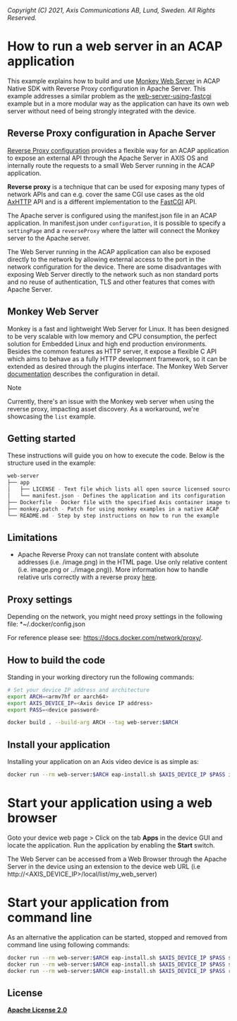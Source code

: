 *Copyright (C) 2021, Axis Communications AB, Lund, Sweden. All Rights Reserved.*

# How to run a web server in an ACAP application

This example explains how to build and use [Monkey Web Server](https://github.com/monkey/monkey) in ACAP Native SDK with Reverse Proxy configuration in Apache Server.
This example addresses a similar problem as the [web-server-using-fastcgi](../web-server-using-fastcgi) example but in a more modular way as the application can have its own web server without need of being strongly integrated with the device.

## Reverse Proxy configuration in Apache Server

[Reverse Proxy configuration](https://httpd.apache.org/docs/2.4/howto/reverse_proxy.html) provides a flexible way for an ACAP application to expose an external API through the Apache Server in AXIS OS and internally route the requests to a small Web Server running in the ACAP application.

**Reverse proxy** is a technique that can be used for exposing many types of network APIs and can e.g. cover the same CGI use cases as the old [AxHTTP](https://axiscommunications.github.io/acap-documentation/docs/acap-sdk-version-3/api/#http-api) API and is a different implementation to the [FastCGI](https://axiscommunications.github.io/acap-documentation/docs/api/native-sdk-api.html#fastcgi) API.

The Apache server is configured using the manifest.json file in an ACAP application. In manifest.json under `configuration`, it is possible to specify a `settingPage` and a `reverseProxy` where the latter will connect the Monkey server to the Apache server.

The Web Server running in the ACAP application can also be exposed directly to the network by allowing external access to the port in the network configuration for the device. There are some disadvantages with exposing Web Server directly to the network such as non standard ports and no reuse of authentication, TLS and other features that comes with Apache Server.

## Monkey Web Server

Monkey is a fast and lightweight Web Server for Linux. It has been designed to be very scalable with low memory and CPU consumption, the perfect solution for Embedded Linux and high end production environments. Besides the common features as HTTP server, it expose a flexible C API which aims to behave as a fully HTTP development framework, so it can be extended as desired through the plugins interface. The Monkey Web Server [documentation](https://github.com/monkey/monkey-docs/) describes the configuration in detail.

> [!NOTE]
> Currently, there's an issue with the Monkey web server when using the reverse proxy, impacting asset discovery. As a workaround, we're showcasing the `list` example.

## Getting started

These instructions will guide you on how to execute the code. Below is the structure used in the example:

```sh
web-server
├── app
│   ├── LICENSE - Text file which lists all open source licensed source code distributed with the application
│   └── manifest.json - Defines the application and its configuration
├── Dockerfile - Docker file with the specified Axis container image to build the example specified
├── monkey.patch - Patch for using monkey examples in a native ACAP
└── README.md - Step by step instructions on how to run the example
```

## Limitations

- Apache Reverse Proxy can not translate content with absolute addresses (i.e. /image.png) in the HTML page. Use only relative content (i.e. image.png or ../image.png)). More information how to handle relative urls correctly with a reverse proxy [here](https://serverfault.com/questions/561892/how-to-handle-relative-urls-correctly-with-a-reverse-proxy).

## Proxy settings

Depending on the network, you might need proxy settings in the following file: *~/.docker/config.json

For reference please see: https://docs.docker.com/network/proxy/.

## How to build the code

Standing in your working directory run the following commands:

```sh
# Set your device IP address and architecture
export ARCH=<armv7hf or aarch64>
export AXIS_DEVICE_IP=<Axis device IP address>
export PASS=<device password>

docker build . --build-arg ARCH --tag web-server:$ARCH
```

## Install your application

Installing your application on an Axis video device is as simple as:

```sh
docker run --rm web-server:$ARCH eap-install.sh $AXIS_DEVICE_IP $PASS install
```

# Start your application using a web browser

Goto your device web page > Click on the tab **Apps** in the device GUI and locate the application. Run the application by enabling the **Start** switch.

The Web Server can be accessed from a Web Browser through the Apache Server in the device using an extension to the device web URL (i.e http://<AXIS_DEVICE_IP>/local/list/my_web_server)

# Start your application from command line

As an alternative the application can be started, stopped and removed from command line using following commands:

```sh
docker run --rm web-server:$ARCH eap-install.sh $AXIS_DEVICE_IP $PASS start
docker run --rm web-server:$ARCH eap-install.sh $AXIS_DEVICE_IP $PASS stop
docker run --rm web-server:$ARCH eap-install.sh $AXIS_DEVICE_IP $PASS remove
```

## License

**[Apache License 2.0](../LICENSE)**
